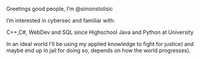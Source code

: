 Greetings good people, I’m @simonstolisic

I’m interested in cybersec and familiar with:

C++,C#, WebDev and SQL since Highschool
Java and Python at University

In an ideal world I'll be using my applied knowledge to fight for justice( and maybe end up in jail for doing so, depends on how the world progresses).

<!---
simonstolisic/simonstolisic is a ✨ special ✨ repository because its `README.md` (this file) appears on your GitHub profile.
You can click the Preview link to take a look at your changes.
--->
